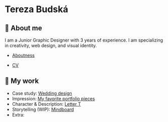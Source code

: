 # Tereza Budská
## 🌸 About me
I am a Junior Graphic Designer with 3 years of experience. I am specializing in creativity, web design, and visual
identity.
- [Aboutness](03-aboutness.md)

 - [CV](cv-2021-budska.pdf)

## 🤍 My work
 - Case study: [Wedding design](03-aboutness/index.md)
 - Impression: [My favorite portfolio pieces](02-impression/02-impression.md)
 - Character & Description: [Letter T](/01-character-description/)
 - Storytelling (WIP): [Mindboard](https://app.milanote.com/1MRiqU1m4esU64?p=fh2YJbJhtSW)
 - Extra: 
